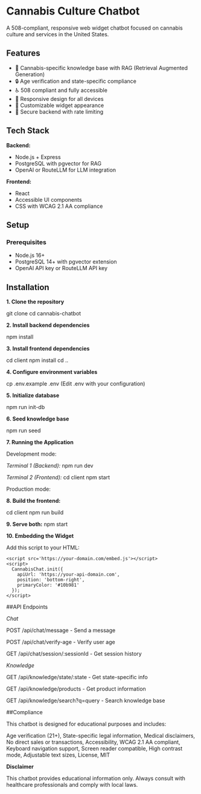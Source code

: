 # Cannabis Culture Chatbot

A 508-compliant, responsive web widget chatbot focused on cannabis culture and services in the United States.

## Features

- 🌿 Cannabis-specific knowledge base with RAG (Retrieval Augmented Generation)
- 🔒 Age verification and state-specific compliance
- ♿ 508 compliant and fully accessible
- 📱 Responsive design for all devices
- 🎨 Customizable widget appearance
- 🔐 Secure backend with rate limiting

## Tech Stack

**Backend:**
- Node.js + Express
- PostgreSQL with pgvector for RAG
- OpenAI or RouteLLM for LLM integration

**Frontend:**
- React
- Accessible UI components
- CSS with WCAG 2.1 AA compliance

## Setup

### Prerequisites

- Node.js 16+
- PostgreSQL 14+ with pgvector extension
- OpenAI API key or RouteLLM API key

## Installation

**1. Clone the repository**

git clone <your-repo-url>
cd cannabis-chatbot

**2. Install backend dependencies**

npm install

**3. Install frontend dependencies**

cd client
npm install
cd ..

**4. Configure environment variables**

cp .env.example .env
(Edit .env with your configuration)

**5. Initialize database**

npm run init-db

**6. Seed knowledge base**

npm run seed

**7. Running the Application**

Development mode:

_Terminal 1 (Backend):_
npm run dev

_Terminal 2 (Frontend):_
cd client
npm start

Production mode:

**8. Build the frontend:**

cd client
npm run build

**9. Serve both:**
npm start

**10. Embedding the Widget**

Add this script to your HTML:

```
<script src='https://your-domain.com/embed.js'></script>
<script>
  CannabisChat.init({
    apiUrl: 'https://your-api-domain.com',
    position: 'bottom-right',
    primaryColor: '#10b981'
  });
</script>
```


##API Endpoints

_Chat_

POST /api/chat/message - Send a message

POST /api/chat/verify-age - Verify user age

GET /api/chat/session/:sessionId - Get session history



_Knowledge_

GET /api/knowledge/state/:state - Get state-specific info

GET /api/knowledge/products - Get product information

GET /api/knowledge/search?q=query - Search knowledge base


##Compliance

This chatbot is designed for educational purposes and includes:

Age verification (21+), 
State-specific legal information, 
Medical disclaimers, 
No direct sales or transactions, 
Accessibility, 
WCAG 2.1 AA compliant, 
Keyboard navigation support, 
Screen reader compatible, 
High contrast mode, 
Adjustable text sizes, 
License, 
MIT

**Disclaimer**

This chatbot provides educational information only. Always consult with healthcare professionals and comply with local laws.








